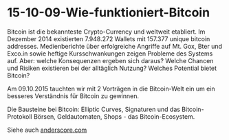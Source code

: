 # 15-10-09-Wie-funktioniert-Bitcoin

Bitcoin ist die bekannteste Crypto-Currency und weltweit etabliert. Im Dezember 2014 existierten 7.948.272 Wallets mit 157.377 unique bitcoin addresses. Medienberichte über erfolgreiche Angriffe auf Mt. Gox, Bter und Exco.in sowie heftige Kursschwankungen zeigen Probleme des Systems auf. 
Aber: welche Konsequenzen ergeben sich daraus? Welche Chancen und Risiken existieren bei der alltäglich Nutzung? Welches Potential bietet Bitcoin?

Am 09.10.2015 tauchten wir mit 2 Vorträgen in die Bitcoin-Welt ein um ein besseres Verständnis für Bitcoin zu gewinnen.

Die Bausteine bei Bitcoin: Elliptic Curves, Signaturen und das Bitcoin-Protokoll
Börsen, Geldautomaten, Shops - das Bitcoin-Ecosystem.

Siehe auch [anderscore.com](anderscore.com)
